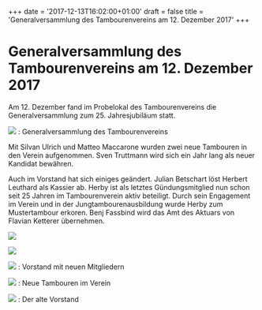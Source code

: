 +++
date = '2017-12-13T16:02:00+01:00'
draft = false
title = 'Generalversammlung des Tambourenvereins am 12. Dezember 2017'
+++

# Generalversammlung des Tambourenvereins am 12. Dezember 2017

Am 12. Dezember fand im Probelokal des Tambourenvereins die Generalversammlung zum 25. Jahresjubiläum statt.

[![](http://tambourenarthgoldau.ch/wp-content/uploads/2017/12/IMG_20171212_193318-Large-150x150.jpg)](http://tambourenarthgoldau.ch/?attachment_id=2955)
:   Generalversammlung des Tambourenvereins

Mit Silvan Ulrich und Matteo Maccarone wurden zwei neue Tambouren in den Verein aufgenommen. Sven Truttmann wird sich ein Jahr lang als neuer Kandidat bewähren.

Auch im Vorstand hat sich einiges geändert. Julian Betschart löst Herbert Leuthard als Kassier ab. Herby ist als letztes Gündungsmitglied nun schon seit 25 Jahren im Tambourenverein aktiv beteiligt. Durch sein Engagement im Verein und in der Jungtambourenausbildung wurde Herby zum Mustertambour erkoren. Benj Fassbind wird das Amt des Aktuars von Flavian Ketterer übernehmen.

[![](http://tambourenarthgoldau.ch/wp-content/uploads/2017/12/IMG_20171212_200819-Large-150x150.jpg)](http://tambourenarthgoldau.ch/?attachment_id=2957)

[![](http://tambourenarthgoldau.ch/wp-content/uploads/2017/12/IMG_20171212_200619-Large-150x150.jpg)](http://tambourenarthgoldau.ch/?attachment_id=2956)

[![](http://tambourenarthgoldau.ch/wp-content/uploads/2017/12/IMG_20171212_205631-Large-150x150.jpg)](http://tambourenarthgoldau.ch/?attachment_id=2954)
:   Vorstand mit neuen Mitgliedern

  

[![](http://tambourenarthgoldau.ch/wp-content/uploads/2017/12/IMG_20171212_201545-Large-150x150.jpg)](http://tambourenarthgoldau.ch/?attachment_id=2959)
:   Neue Tambouren im Verein

[![](http://tambourenarthgoldau.ch/wp-content/uploads/2017/12/IMG_20171212_205543-Large-150x150.jpg)](http://tambourenarthgoldau.ch/?attachment_id=2960)
:   Der alte Vorstand

